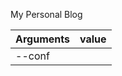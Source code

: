 
My Personal Blog

| Arguments   |      value      | 
|-------------| ---------------:|
| --conf      |  <absolute path of the Init.properties file>   | 
